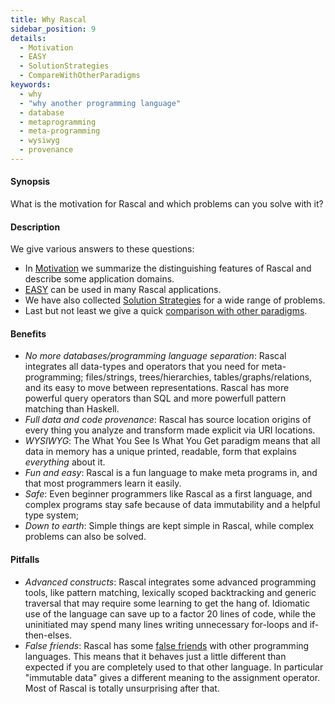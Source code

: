 ```yaml
---
title: Why Rascal
sidebar_position: 9
details:
  - Motivation
  - EASY
  - SolutionStrategies
  - CompareWithOtherParadigms
keywords:
  - why
  - "why another programming language"
  - database
  - metaprogramming
  - meta-programming
  - wysiwyg
  - provenance
---
```


#### Synopsis

What is the motivation for Rascal and which problems can you solve with it?

#### Description

We give various answers to these questions:

* In [Motivation](../WhyRascal/Motivation/index.md) we summarize the distinguishing features of Rascal 
  and describe some application domains.
* [EASY](../WhyRascal/EASY/index.md) can be used in many Rascal applications.
* We have also collected [Solution Strategies](../WhyRascal/SolutionStrategies/index.md) for a wide range of problems.
* Last but not least we give a quick [comparison with other paradigms](../WhyRascal/CompareWithOtherParadigms/index.md).

#### Benefits

* *No more databases/programming language separation*: Rascal integrates all data-types and operators that you need for meta-programming; files/strings, trees/hierarchies, tables/graphs/relations, and its easy to move between representations. Rascal has more powerful query operators than SQL and more powerfull pattern matching than Haskell.
* *Full data and code provenance*: Rascal has source location origins of every thing you analyze and transform made explicit via URI locations.
* *WYSIWYG*: The What You See Is What You Get paradigm means that all data in memory has a unique printed, readable, form that explains _everything_ about it.  
* *Fun and easy*: Rascal is a fun language to make meta programs in, and that most programmers learn it easily.
* *Safe*: Even beginner programmers like Rascal as a first language, and complex programs stay safe because of data immutability and a helpful type system;
* *Down to earth*: Simple things are kept simple in Rascal, while complex problems can also be solved.

#### Pitfalls

* *Advanced constructs*: Rascal integrates some advanced programming tools, like pattern matching, lexically scoped backtracking and generic traversal that may require some learning to get the hang of. Idiomatic use of the language can save up to a factor 20 lines of code, while the uninitiated may spend many lines writing unnecessary for-loops and if-then-elses.
* *False friends*: Rascal has some [false friends](https://en.wikipedia.org/wiki/False_friend) with other programming languages. This means that it behaves just a little different than expected if you are completely used to that other language. In particular "immutable data" gives a different meaning to the assignment operator. Most of Rascal is totally unsurprising after that.


